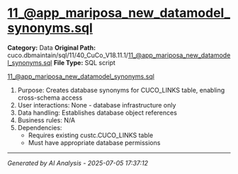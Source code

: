 # 11_@app_mariposa_new_datamodel_synonyms.sql

**Category:** Data
**Original Path:** cuco.dbmaintain/sql/11/40_CuCo_V18.11.1/11_@app_mariposa_new_datamodel_synonyms.sql
**File Type:** SQL script

11_@app_mariposa_new_datamodel_synonyms.sql
1. Purpose: Creates database synonyms for CUCO_LINKS table, enabling cross-schema access
2. User interactions: None - database infrastructure only
3. Data handling: Establishes database object references
4. Business rules: N/A
5. Dependencies:
   - Requires existing custc.CUCO_LINKS table
   - Must have appropriate database permissions

---
*Generated by AI Analysis - 2025-07-05 17:37:12*
